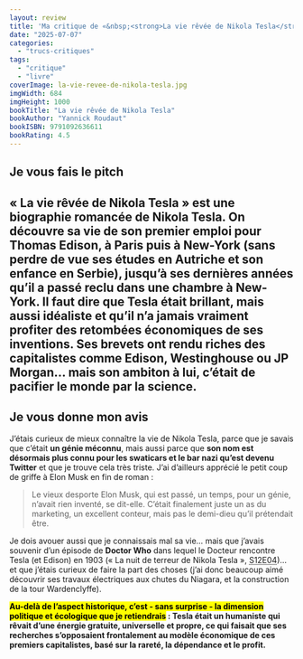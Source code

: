 ```yaml
---
layout: review
title: 'Ma critique de «&nbsp;<strong>La vie rêvée de Nikola Tesla</strong>&nbsp;» de <em>Yannick Roudaut</em>'
date: "2025-07-07"
categories: 
  - "trucs-critiques"
tags: 
  - "critique"
  - "livre"
coverImage: la-vie-revee-de-nikola-tesla.jpg
imgWidth: 684
imgHeight: 1000
bookTitle: "La vie rêvée de Nikola Tesla"
bookAuthor: "Yannick Roudaut"
bookISBN: 9791092636611             
bookRating: 4.5
---
```


<h2>Je vous fais le pitch<h2>

<p>«&nbsp;La vie rêvée de Nikola Tesla&nbsp;» est <strong>une biographie romancée</strong> de Nikola Tesla. On découvre sa vie de son premier emploi pour Thomas Edison, à Paris puis à New-York (sans perdre de vue ses études en Autriche et son enfance en Serbie), jusqu’à ses dernières années qu’il a passé reclu dans une chambre à New-York. Il faut dire que Tesla était brillant, mais aussi idéaliste et qu’il n’a jamais vraiment profiter des retombées économiques de ses inventions. Ses brevets ont rendu riches des capitalistes comme Edison, Westinghouse ou JP Morgan… mais <strong>son ambiton à lui, c’était de pacifier le monde par la science</strong>.</p>

<h2>Je vous donne mon avis</h2>

<p>J’étais curieux de mieux connaître la vie de Nikola Tesla, parce que je savais que c’était <strong>un génie méconnu</strong>, mais aussi parce que <strong>son nom est désormais plus connu pour les swaticars et le bar nazi qu’est devenu Twitter</strong> et que je trouve cela très triste. J’ai d’ailleurs apprécié le petit coup de griffe à Elon Musk en fin de roman&nbsp;:</p>
<blockquote class="citation">
    <p>Le vieux desporte Elon Musk, qui est passé, un temps, pour un génie, n’avait rien inventé, se dit-elle. C’était finalement juste un as du marketing, un excellent conteur, mais pas le demi-dieu qu’il prétendait être.</p>
</blockquote>
<p>Je dois avouer aussi que  je connaissais mal sa vie… mais que j’avais souvenir d’un épisode de <strong lang="en">Doctor Who</strong> dans lequel le Docteur rencontre Tesla (et Edison) en 1903 («&nbsp;La nuit de terreur de Nikola Tesla&nbsp;», <abbr title="Saison 12, Épisode 4">S12E04</abbr>)… et que j’étais curieux de faire la part des choses (j’ai donc beaucoup aimé découvrir ses travaux électriques aux chutes du Niagara, et la construction de la tour Wardenclyffe).</p>
<p><strong><mark>Au-delà de l’aspect historique, c’est  - sans surprise - la dimension politique et écologique que je retiendrais</mark>&nbsp;: Tesla était un humaniste qui rêvait d’une énergie gratuite, universelle et propre, ce qui faisait que ses recherches s’opposaient frontalement au modèle économique de ces premiers capitalistes, basé sur la rareté, la dépendance et le profit.</strong></p>
